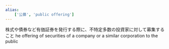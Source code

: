 ```yaml
---
alias:
    ['公募', 'public offering']
---
```

株式や債券など有価証券を発行する際に、不特定多数の投資家に対して募集すること
he offering of securities of a company or a similar corporation to the public